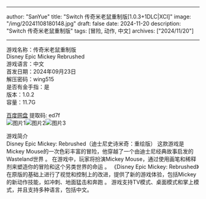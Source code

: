 
---
author: "SanYue"
title: "Switch 传奇米老鼠重制版[1.0.3+1DLC|XCI]"
image: "/img/20241108180148.jpg"
draft: false
date: 2024-11-20
description: "Switch 传奇米老鼠重制版"
tags: [冒险, 动作, 中文]
archives: ["2024/11/20"]

---

游戏名称：传奇米老鼠重制版   
Disney Epic Mickey Rebrushed    
游戏语言：中文  
首发日期：2024年09月23日  
解压密码：wing515  
是否有金手指：是  
版本：1.0.2   
容量：11.7G

[百度网盘](https//pan.baidu.com/s/1w_GqPMYwQIQZBhmY4vy5LA) 提取码: ed7f  
![图片1](/img/2ca5fe4.jpg)![图片2](/img/fe6635f.jpg)![图片3](/img/21b1aff.jpg)  

游戏简介  
Disney Epic Mickey: Rebrushed（迪士尼史诗米奇：重绘版）
这款游戏是Mickey Mouse的一次色彩丰富的冒险，他穿越了一个由迪士尼经典故事启发的Wasteland世界
。
在游戏中，玩家将扮演Mickey Mouse，通过使用画笔和稀释剂来塑造你的冒险和这个另类世界的命运
。
《Disney Epic Mickey: Rebrushed》在原版的基础上进行了视觉和控制上的改进，提供了新的游戏体验，包括Mickey的新动作技能，如冲刺、地面猛击和奔跑
。
游戏支持TV模式、桌面模式和掌上模式，并且支持多种语言，包括中文。
